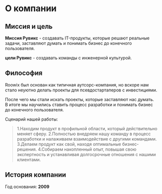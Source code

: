 # О компании

## Миссия и цель

**Миссия Рувикс** - создавать IT-продукты, которые решают реальные задачи, заставляют думать и понимать бизнес до конечного пользователя.

**цели Рувикс** - создавать команды с инженерной культурой.

## Философия

Roowix был основан как типичная аутсорс-компания, но вскоре нам стало неуютно делать проекты для псевдостартаперов с инвестициями. 

После чего мы стали искать проекты, которые заставляют нас думать. В итоге мы научились ставить процесс разработки и понимать бизнес до конечного пользователя.

Сценарий нашей работы:

> 1.Находим продукт в профильной области, который действительно меняет сферу.
> 2.Полностью внедряем нашу команду в процесс разработки и налаживаем взаимодействие с другими командами.
> 3.Делаем продукт как свой, находя оптимальные бизнес-решения.
> 4.Собираем накопленный опыт, повышая свою экспертность и устанавливая долгосрочные отношения с нашими клиентами.

## История компании

 Год основания: **2009**


